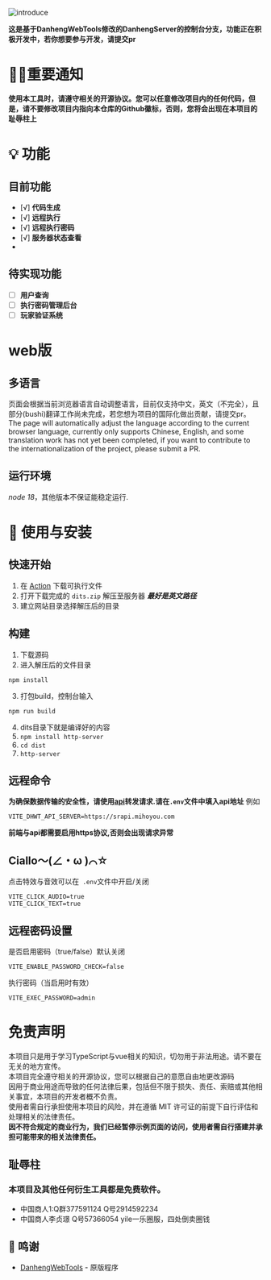 ![introduce](https://socialify.git.ci/TYWIM/PrayerTools/image?description=1&forks=1&issues=1&language=1&logo=https%3A%2F%2Fimg.morax.top%2Ffile%2F2578855f05450d5878252.png&name=1&pulls=1&stargazers=1&theme=Light)

**这是基于DanhengWebTools修改的DanhengServer的控制台分支，功能正在积极开发中，若你想要参与开发，请提交pr**  
# 📣📣重要通知
**使用本工具时，请遵守相关的开源协议。您可以任意修改项目内的任何代码，但是，请不要修改项目内指向本仓库的Github徽标，否则，您将会出现在本项目的耻辱柱上**

# 💡 功能

## 目前功能

- [√] **代码生成**
- [√] **远程执行**
- [√] **远程执行密码**
- [√] **服务器状态查看**
- 
## 待实现功能

- [ ] **用户查询**
- [ ] **执行密码管理后台**
- [ ] **玩家验证系统**

# web版
## 多语言
页面会根据当前浏览器语言自动调整语言，目前仅支持中文，英文（不完全），且部分(bushi)翻译工作尚未完成，若您想为项目的国际化做出贡献，请提交pr。
The page will automatically adjust the language according to the current browser language, currently only supports Chinese, English, and some translation work has not yet been completed, if you want to contribute to the internationalization of the project, please submit a PR.

## 运行环境
*node 18*，其他版本不保证能稳定运行.

# 🍗 使用与安装

## 快速开始
1. 在 [Action](https://github.com/TYWIM/PrayerTools/actions) 下载可执行文件
2. 打开下载完成的 `dits.zip` 解压至服务器 __*最好是英文路径*__
3. 建立网站目录选择解压后的目录

## 构建
1. 下载源码
2. 进入解压后的文件目录
```
npm install
```
3. 打包build，控制台输入
```
npm run build
```
4. dits目录下就是编译好的内容
5. ```npm install http-server```
6. ```cd dist```
7. ```http-server```

## 远程命令
**为确保数据传输的安全性，请使用[api](https://github.com/lctoolsweb/DanhengWebTools-transmit)转发请求.请在`.env`文件中填入api地址**
例如
```
VITE_DHWT_API_SERVER=https://srapi.mihoyou.com
```
**前端与api都需要启用https协议,否则会出现请求异常**

## Ciallo～(∠・ω )⌒☆
点击特效与音效可以在` .env`文件中开启/关闭
```
VITE_CLICK_AUDIO=true
VITE_CLICK_TEXT=true
```
## 远程密码设置
是否启用密码（true/false）默认关闭
```
VITE_ENABLE_PASSWORD_CHECK=false
```
执行密码（当启用时有效）
```
VITE_EXEC_PASSWORD=admin
```

# 免责声明

本项目只是用于学习TypeScript与vue相关的知识，切勿用于非法用途。请不要在无关的地方宣传。  
本项目完全遵守相关的开源协议，您可以根据自己的意愿自由地更改源码  
因用于商业用途而导致的任何法律后果，包括但不限于损失、责任、索赔或其他相关事宜，本项目的开发者概不负责。  
使用者需自行承担使用本项目的风险，并在遵循 MIT 许可证的前提下自行评估和处理相关的法律责任。  
**因不符合规定的商业行为，我们已经暂停示例页面的访问，使用者需自行搭建并承担可能带来的相关法律责任。**

## 耻辱柱
### 本项目及其他任何衍生工具都是免费软件。
+ 中国商人1:Q群377591124 Q号2914592234
+ 中国商人李贞璟 Q号57366054 yile一乐圈服，四处倒卖圈钱

## 🙌 鸣谢
- [DanhengWebTools](https://github.com/lctoolsweb/DanhengWebTools) - 原版程序
